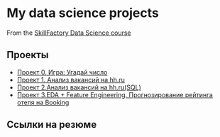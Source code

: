 # My data science projects
From the [SkillFactory Data Science course](https://skillfactory.ru/data-scientist)

## Проекты 

* [Проект 0. Игра: Угадай число ](https://github.com/DmitriyVitalyevich/sf_data_science/tree/main/Project_0)
* [Проект 1. Анализ вакансий на hh.ru](https://github.com/DmitriyVitalyevich/sf_data_science/tree/main/Project_1)
* [Проект 2.Анализ вакансий на hh.ru(SQL)](https://github.com/DmitriyVitalyevich/sf_data_science/tree/main/Project_2)
* [Проект 3.EDA + Feature Engineering. Прогнозирование рейтинга отеля на Booking](https://github.com/DmitriyVitalyevich/sf_data_science/blob/main/Project_3/My_Project_3.ipynb)

## Ссылки на резюме
